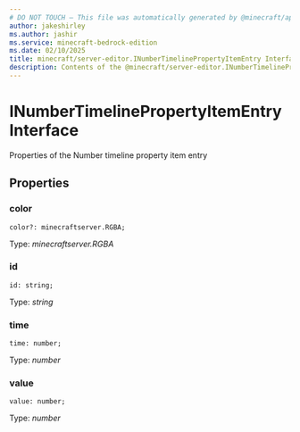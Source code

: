 ```yaml
---
# DO NOT TOUCH — This file was automatically generated by @minecraft/api-docs-generator, to report problems file an issue at https://github.com/Mojang/minecraft-scripting-libraries
author: jakeshirley
ms.author: jashir
ms.service: minecraft-bedrock-edition
ms.date: 02/10/2025
title: minecraft/server-editor.INumberTimelinePropertyItemEntry Interface
description: Contents of the @minecraft/server-editor.INumberTimelinePropertyItemEntry class.
---
```

# INumberTimelinePropertyItemEntry Interface

Properties of the Number timeline property item entry

## Properties

### **color**
`color?: minecraftserver.RGBA;`

Type: *minecraftserver.RGBA*

### **id**
`id: string;`

Type: *string*

### **time**
`time: number;`

Type: *number*

### **value**
`value: number;`

Type: *number*
